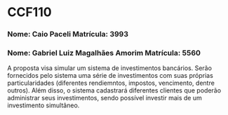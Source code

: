 # CCF110
### Nome: Caio Paceli Matrícula: 3993
### Nome: Gabriel Luiz Magalhães Amorim Matrícula: 5560

A proposta visa simular um sistema de investimentos bancários. Serão fornecidos pelo sistema uma série de investimentos com suas próprias particularidades (diferentes rendiemntos, impostos, vencimento, dentre outros).
Além disso, o sistema cadastrará diferentes clientes que poderão administrar seus investimentos, sendo possível investir mais de um investimento simultâneo.
